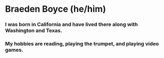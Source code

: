# Braeden Boyce (he/him)
### I was born in California and have lived there along with Washington and Texas.
### My hobbies are reading, playing the trumpet, and playing video games.
